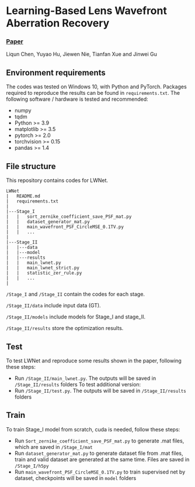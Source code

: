 # Learning-Based Lens Wavefront Aberration Recovery
### [Paper](https//)
Liqun Chen, Yuyao Hu, Jiewen Nie, Tianfan Xue and Jinwei Gu

## Environment requirements
The codes was tested on Windows 10, with Python and PyTorch. Packages required to reproduce the results can be found in `requirements.txt`. The following software / hardware is tested and recommended:
- numpy  
- tqdm
- Python >= 3.9
- matplotlib >= 3.5
- pytorch >= 2.0
- torchvision >= 0.15
- pandas >= 1.4

## File structure
This repository contains codes for LWNet.
```
LWNet
|   README.md
|   requirements.txt
|
|---Stage_I
|   |   sort_zernike_coefficient_save_PSF_mat.py
|   |   dataset_generator_mat.py
|   |   main_wavefront_PSF_CircleMSE_0.1TV.py
|   |   ...
|
|---Stage_II  
|   |---data  
|   |---model
|   |---results  
|   |   main_lwnet.py
|   |   main_lwnet_strict.py
|   |   statistic_zer_rule.py
|   |   ...
| 
```
`/Stage_I` and `/Stage_II` contain the codes for each stage. 

`/Stage_II/data` include input data (GT). 

`/Stage_II/models` include models for Stage_I and stage_II. 

`/Stage_II/results` store the optimization results.

## Test
To test LWNet and reproduce some results shown in the paper, following these steps:
- Run `/Stage_II/main_lwnet.py`. The outputs will be saved in `/Stage_II/results` folders
To test additional version:
- Run `/Stage_II/test.py`. The outputs will be saved in `/Stage_II/results` folders

## Train
To train Stage_I model from scratch, cuda is needed, follow these steps:

- Run `Sort_zernike_coefficient_save_PSF_mat.py` to generate .mat files, which are saved in  `/Stage_I/mat`
- Run `dataset_generator_mat.py` to generate dataset file from .mat files,  train and valid dataset are generated at the same time. Files are saved in  `/Stage_I/h5py`
- Run `main_wavefront_PSF_CircleMSE_0.1TV.py` to train supervised net by dataset, checkpoints will be saved in `model` folders
